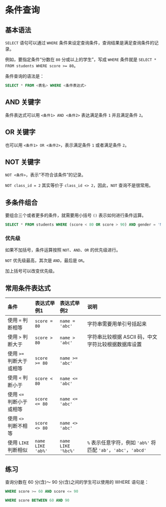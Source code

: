 # 条件查询

## 基本语法

`SELECT` 语句可以通过 `WHERE` 条件来设定查询条件，查询结果是满足查询条件的记录。

例如，要指定条件“分数在 `80` 分或以上的学生”，写成 `WHERE` 条件就是 `SELECT * FROM students WHERE score >= 80`。

条件查询的语法是：

```sql
SELECT * FROM <表名> WHERE <条件表达式>
```

## AND 关键字

条件表达式可以用 `<条件1> AND <条件2>` 表达满足条件 `1` 并且满足条件 `2`。

## OR 关键字

也可以用 `<条件1> OR <条件2>`，表示满足条件 `1` 或者满足条件 `2`。

## NOT 关键字

`NOT <条件>`，表示“不符合该条件”的记录。

`NOT class_id = 2` 其实等价于 `class_id <> 2`，因此，`NOT` 查询不是很常用。

## 多条件组合

要组合三个或者更多的条件，就需要用小括号 `()` 表示如何进行条件运算。

```sql
SELECT * FROM students WHERE (score < 80 OR score > 90) AND gender = 'M';
```

### 优先级

如果不加括号，条件运算按照 `NOT`、`AND`、`OR` 的优先级进行。

`NOT` 优先级最高，其次是 `AND`，最后是 `OR`。

加上括号可以改变优先级。

## 常用条件表达式

<!-- prettier-ignore -->
| 条件 | 表达式举例1 | 表达式举例2 | 说明 |
| :--- | :--- | :--- | :---- |
| 使用 `=` 判断相等 | `score = 80`  | `name = 'abc'` | 字符串需要用单引号括起来 |
| 使用 `>` 判断大于 | `score > 80`  | `name > 'abc'` | 字符串比较根据 ASCII 码，中文字符比较根据数据库设置 |
| 使用 `>=` 判断大于或相等 | `score >= 80` | `name >= 'abc'` ||
| 使用 `<` 判断小于 | `score < 80`  | `name <= 'abc'` ||
| 使用 `<=` 判断小于或相等 | `score <= 80` | `name <= 'abc'` ||
| 使用 `<>` 判断不相等  | `score <> 80` | `name <> 'abc'` ||
| 使用 `LIKE` 判断相似   | `name LIKE 'ab%'` | `name LIKE '%bc%'` | `%` 表示任意字符，例如 `'ab%'` 将匹配 `'ab'`，`'abc'`，`'abcd'` |

## 练习

查询分数在 60 分(含)～ 90 分(含)之间的学生可以使用的 WHERE 语句是：

```sql
WHERE score >= 60 AND score <= 90
```

```sql
WHERE score BETWEEN 60 AND 90
```
